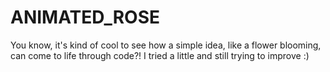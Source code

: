 # ANIMATED_ROSE

You know, it's kind of cool to see how a simple idea, like a flower blooming, can come to life through code?!
I tried a little and still trying to improve :)
